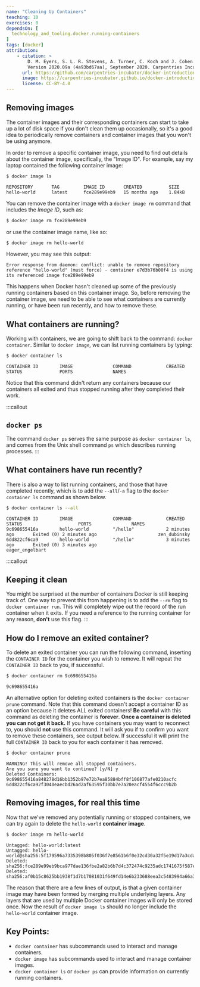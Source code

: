 ```yaml
---
name: "Cleaning Up Containers"
teaching: 10
exercises: 0
dependsOn: [
  technology_and_tooling.docker.running-containers
]
tags: [docker]
attribution: 
    - citation: >
        D. M. Eyers, S. L. R. Stevens, A. Turner, C. Koch and J. Cohen. "Reproducible computational environments using containers: Introduction to Docker".
        Version 2020.09a (4a93bd67aa), September 2020. Carpentries Incubator. 
      url: https://github.com/carpentries-incubator/docker-introduction
      image: https://carpentries-incubator.github.io/docker-introduction/assets/img/incubator-logo-blue.svg
      license: CC-BY-4.0
---
```


## Removing images

The container images and their corresponding containers can start to take up a lot of disk space if you don't clean them up occasionally, so it's a good idea to periodically remove containers and container images that you won't be using anymore.

In order to remove a specific container image, you need to find out details about the container image,
specifically, the "Image ID". For example, say my laptop contained the following container image:

~~~bash
$ docker image ls
~~~

~~~
REPOSITORY       TAG         IMAGE ID       CREATED          SIZE
hello-world      latest      fce289e99eb9   15 months ago    1.84kB
~~~

You can remove the container image with a `docker image rm` command that includes the *Image ID*, such as:

~~~bash
$ docker image rm fce289e99eb9
~~~

or use the container image name, like so:

~~~bash
$ docker image rm hello-world
~~~

However, you may see this output:

~~~
Error response from daemon: conflict: unable to remove repository reference "hello-world" (must force) - container e7d3b76b00f4 is using its referenced image fce289e99eb9
~~~

This happens when Docker hasn't cleaned up some of the previously running containers
based on this container image. So, before removing the container image, we need to be able
to see what containers are currently running, or have been run recently, and how
to remove these.

## What containers are running?

Working with containers, we are going to shift back to the command: `docker container`.  Similar to `docker image`, we can list running containers by typing:

~~~bash
$ docker container ls
~~~

~~~
CONTAINER ID        IMAGE               COMMAND             CREATED             STATUS              PORTS               NAMES
~~~

Notice that this command didn't return any containers because our containers all exited and thus stopped running after they completed their work.

:::callout
## `docker ps`

The command `docker ps` serves the same purpose as `docker container ls`, and comes
from the Unix shell command `ps` which describes running processes.
:::

## What containers have run recently?

There is also a way to list running containers, and those that have completed recently, which is to add the `--all`/`-a` flag to the `docker container ls` command as shown below.

~~~bash
$ docker container ls --all
~~~

~~~
CONTAINER ID        IMAGE               COMMAND             CREATED             STATUS                     PORTS               NAMES
9c698655416a        hello-world         "/hello"            2 minutes ago       Exited (0) 2 minutes ago                       zen_dubinsky
6dd822cf6ca9        hello-world         "/hello"            3 minutes ago       Exited (0) 3 minutes ago                       eager_engelbart
~~~

:::callout
## Keeping it clean

You might be surprised at the number of containers Docker is still keeping track of.
One way to prevent this from happening is to add the `--rm` flag to `docker container run`. This
will completely wipe out the record of the run container when it exits. If you need
a reference to the running container for any reason, **don't** use this flag.
:::

## How do I remove an exited container?

To delete an exited container you can run the following command, inserting the `CONTAINER ID` for the container you wish to remove.
It will repeat the `CONTAINER ID` back to you, if successful.

~~~bash
$ docker container rm 9c698655416a
~~~

~~~
9c698655416a
~~~

An alternative option for deleting exited containers is the `docker container
prune` command. Note that this command doesn't accept a container ID as an
option because it deletes ALL exited containers!
**Be careful** with this command as deleting the container is **forever**.
**Once a container is deleted you can not get it back.**
If you have containers you may want to reconnect to, you should **not** use this command.
It will ask you if to confirm you want to remove these containers, see output below.
If successful it will print the full `CONTAINER ID` back to you for each container it has
removed.

~~~bash
$ docker container prune
~~~

~~~
WARNING! This will remove all stopped containers.
Are you sure you want to continue? [y/N] y
Deleted Containers:
9c698655416a848278d16bb1352b97e72b7ea85884bff8f106877afe0210acfc
6dd822cf6ca92f3040eaecbd26ad2af63595f30bb7e7a20eacf4554f6ccc9b2b
~~~

## Removing images, for real this time

Now that we've removed any potentially running or stopped containers, we can try again to
delete the `hello-world` **container image**.

~~~bash
$ docker image rm hello-world
~~~

~~~
Untagged: hello-world:latest
Untagged: hello-world@sha256:5f179596a7335398b805f036f7e8561b6f0e32cd30a32f5e19d17a3cda6cc33d
Deleted: sha256:fce289e99eb9bca977dae136fbe2a82b6b7d4c372474c9235adc1741675f587e
Deleted: sha256:af0b15c8625bb1938f1d7b17081031f649fd14e6b233688eea3c5483994a66a3
~~~

The reason that there are a few lines of output, is that a given container image
may have been formed by merging multiple underlying layers.  Any layers that are
used by multiple Docker container images will only be stored once.  Now the
result of `docker image ls` should no longer include the `hello-world` container
image.

## Key Points:
- `docker container` has subcommands used to interact and manage containers.
- `docker image` has subcommands used to interact and manage container images.
- `docker container ls` or `docker ps` can provide information on currently running containers.